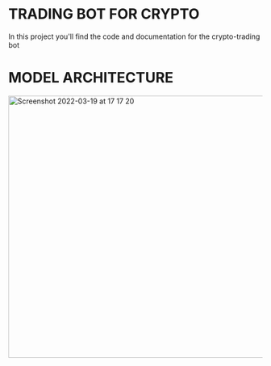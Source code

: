 # TRADING BOT FOR CRYPTO
In this project you'll find the code and documentation for the crypto-trading bot

# MODEL ARCHITECTURE
<img width="519" alt="Screenshot 2022-03-19 at 17 17 20" src="https://user-images.githubusercontent.com/73529639/159140810-bc7a6a47-9da1-4f78-a1ff-0be915334c83.png">
